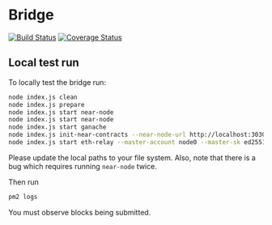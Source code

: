 # Bridge

[![Build Status](https://travis-ci.org/nearprotocol/near-bridge.svg?branch=master)](https://travis-ci.org/nearprotocol/near-bridge)
[![Coverage Status](https://coveralls.io/repos/github/nearprotocol/near-bridge/badge.svg)](https://coveralls.io/github/nearprotocol/near-bridge)

## Local test run

To locally test the bridge run:
```bash
node index.js clean
node index.js prepare
node index.js start near-node
node index.js start near-node
node index.js start ganache
node index.js init-near-contracts --near-node-url http://localhost:3030 --near-network-id local --master-account node0 --master-sk ed25519:3D4YudUQRE39Lc4JHghuB5WM8kbgDDa34mnrEP5DdTApVH81af7e2dWgNPEaiQfdJnZq1CNPp5im4Rg5b733oiMP --client-account eth2nearclient --client-sk ed25519:3D4YudUQRE39Lc4JHghuB5WM8kbgDDa34mnrEP5DdTApVH81af7e2dWgNPEaiQfdJnZq1CNPp5im4Rg5b733oiMP --client-contract-path /Users/maksymzavershynskyi/Projects/rainbow-bridge/libs-rs/res/eth_client.wasm --client-init-balance 100000000000000000000000000 --validate-ethash false --prover-account eth2nearprover --prover-sk ed25519:3D4YudUQRE39Lc4JHghuB5WM8kbgDDa34mnrEP5DdTApVH81af7e2dWgNPEaiQfdJnZq1CNPp5im4Rg5b733oiMP --prover-contract-path /Users/maksymzavershynskyi/Projects/rainbow-bridge/libs-rs/res/eth_prover.wasm --prover-init-balance 100000000000000000000000000
node index.js start eth-relay --master-account node0 --master-sk ed25519:3D4YudUQRE39Lc4JHghuB5WM8kbgDDa34mnrEP5DdTApVH81af7e2dWgNPEaiQfdJnZq1CNPp5im4Rg5b733oiMP --client-account eth2nearclient --eth-node-url ws://localhost:9545 --near-node-url http://localhost:3030 --near-network-id local --daemon true
```
Please update the local paths to your file system.
Also, note that there is a bug which requires running `near-node` twice.

Then run
```bash
pm2 logs
```
You must observe blocks being submitted.
